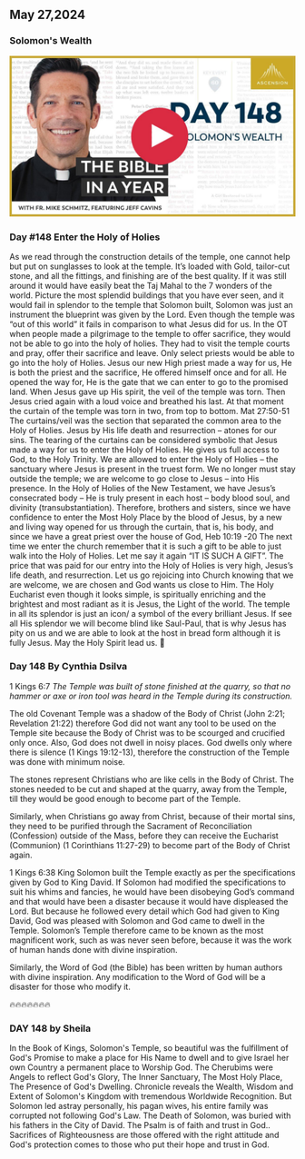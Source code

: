 ## May 27,2024

### Solomon's Wealth

[![Solomon's Wealth](https://raw.githubusercontent.com/linusjf/BIAY/main/May/jpgs/Day148.jpg)](https://youtu.be/kmIvP9xPs4E "Solomon's Wealth")

### Day #148 Enter the Holy of Holies

As we read through the construction details of the temple, one cannot help but put on sunglasses to look at the temple. It’s loaded with Gold, tailor-cut stone, and all the fittings, and finishing are of the best quality. If it was still around it would have easily beat the Taj Mahal to the 7 wonders of the world. Picture the most splendid buildings that you have ever seen, and it would fail in splendor to the temple that Solomon built, Solomon was just an instrument the blueprint was given by the Lord.
Even though the temple was “out of this world” it fails in comparison to what Jesus did for us.
In the OT when people made a pilgrimage to the temple to offer sacrifice, they would not be able to go into the holy of holies. They had to visit the temple courts and pray, offer their sacrifice and leave. Only select priests would be able to go into the holy of Holies.
Jesus our new High priest made a way for us, He is both the priest and the sacrifice, He offered himself once and for all. He opened the way for, He is the gate that we can enter to go to the promised land. When Jesus gave up His spirit, the veil of the temple was torn.
Then Jesus cried again with a loud voice and breathed his last. At that moment the curtain of the temple was torn in two, from top to bottom. Mat 27:50-51
The curtains/veil was the section that separated the common area to the Holy of Holies. Jesus by His life death and resurrection – atones for our sins. The tearing of the curtains can be considered symbolic that Jesus made a way for us to enter the Holy of Holies. He gives us full access to God, to the Holy Trinity. We are allowed to enter the Holy of Holies – the sanctuary where Jesus is present in the truest form. We no longer must stay outside the temple; we are welcome to go close to Jesus – into His presence. In the Holy of Holies of the New Testament, we have Jesus’s consecrated body – He is truly present in each host – body blood soul, and divinity (transubstantiation).
Therefore, brothers and sisters, since we have confidence to enter the Most Holy Place by the blood of Jesus, by a new and living way opened for us through the curtain, that is, his body, and since we have a great priest over the house of God,
Heb 10:19 -20
The next time we enter the church remember that it is such a gift to be able to just walk into the Holy of Holies. Let me say it again “IT IS SUCH A GIFT”. The price that was paid for our entry into the Holy of Holies is very high, Jesus’s life death, and resurrection. Let us go rejoicing into Church knowing that we are welcome, we are chosen and God wants us close to Him. The Holy Eucharist even though it looks simple, is spiritually enriching and the brightest and most radiant as it is Jesus, the Light of the world. The temple in all its splendor is just an icon/ a symbol of the every brilliant Jesus. If see all His splendor we will become blind like Saul-Paul, that is why Jesus has pity on us and we are able to look at the host in bread form although it is fully Jesus.
May the Holy Spirit lead us. 🙏

### Day 148 By Cynthia Dsilva

1 Kings 6:7
*The Temple was built of stone finished at the quarry, so that no hammer or axe or iron tool was heard in the Temple during its construction.*

The old Covenant Temple was a shadow of the Body of Christ (John 2:21; Revelation 21:22) therefore God did not want any tool to be used on the Temple site because the Body of Christ was to be scourged and crucified only once.
Also, God does not dwell in noisy places.  God dwells only where there is silence (1 Kings 19:12-13), therefore the construction of the Temple was done with minimum noise.

The stones represent Christians who are like cells in the Body of Christ.
The stones needed to be cut and shaped at the quarry, away from the Temple, till they would be good enough to become part of the Temple.

Similarly, when Christians go away from Christ, because of their mortal sins, they need to be purified through the Sacrament of Reconciliation (Confession) outside of the Mass, before they can receive the Eucharist (Communion) (1 Corinthians 11:27-29) to become part of the Body of Christ again.

1 Kings 6:38
King Solomon built the Temple exactly as per the specifications given by God to King David.  If Solomon had modified the specifications to suit his whims and fancies, he would have been disobeying God’s command and that would have been a disaster because it would have displeased the Lord.  But because he followed every detail which God had given to King David, God was pleased with Solomon and God came to dwell in the Temple.  Solomon’s Temple therefore came to be known as the most magnificent work, such as was never seen before, because it was the work of human hands done with divine inspiration.

Similarly, the Word of God (the Bible) has been written by human authors with divine inspiration.  Any modification to the Word of God will be a disaster for those who modify it.

🔥🔥🔥🔥🔥🔥🔥

### DAY 148 by Sheila

In the Book of Kings, Solomon's Temple, so beautiful was the fulfillment of God's Promise to make a place for His Name to dwell and to give lsrael her own Country a permanent place to Worship God.
The Cherubims were Angels to reflect God's Glory, The Inner Sanctuary, The Most Holy Place, The Presence of God's Dwelling.
Chronicle reveals the Wealth, Wisdom and Extent of Solomon's Kingdom with tremendous Worldwide Recognition.
But Solomon led astray personally, his pagan wives, his entire family was corrupted not following God's Law. The Death of Solomon, was buried with his fathers in the City of David.
The Psalm is of faith and trust in God.. Sacrifices of Righteousness are those offered with the right attitude and God's protection comes to those who put their hope and trust in God.
